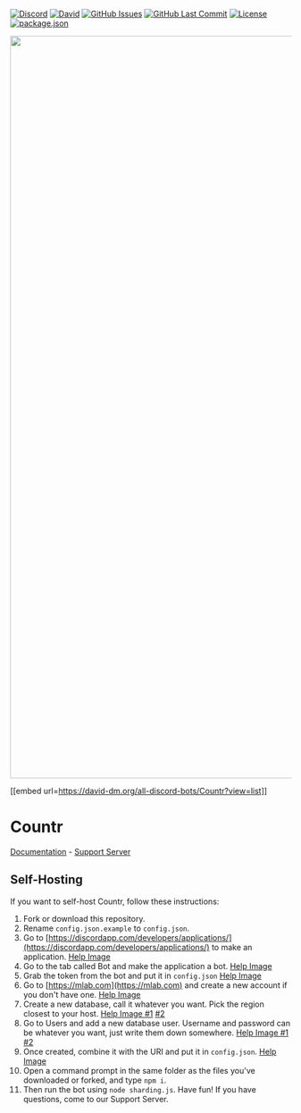 [![Discord](https://img.shields.io/discord/449576301997588490.svg?label=Discord&logo=discord)](https://discord.gg/pfQz5Pq)
[![David](https://img.shields.io/david/all-discord-bots/Countr.svg?logo=javascript&logoColor=white)](https://david-dm.org/all-discord-bots/Countr)
[![GitHub Issues](https://img.shields.io/github/issues/all-discord-bots/Countr.svg?logo=github&logoColor=white)](https://github.com/all-discord-bots/Countr/issues)
[![GitHub Last Commit](https://img.shields.io/github/last-commit/all-discord-bots/Countr.svg?logo=github&logoColor=white)](https://github.com/all-discord-bots/Countr/commit/master)
[![License](https://img.shields.io/github/license/all-discord-bots/Countr.svg?label=License&logo=github&logoColor=white)](./LICENSE)
[![package.json](https://api.url2png.com/v6/P4DF2F8BC83648/609544fe5324471cde75046e09c88005/png/?thumbnail_max_width=851&url=https%3A%2F%2Fdavid-dm.org%2Fall-discord-bots%2FCountr%3Fview%3Dlist&viewport=1280x2000)](https://david-dm.org/all-discord-bots/Countr?view=list)

<img src="https://api.url2png.com/v6/P4DF2F8BC83648/609544fe5324471cde75046e09c88005/png/?thumbnail_max_width=851&url=https%3A%2F%2Fdavid-dm.org%2Fall-discord-bots%2FCountr%3Fview%3Dlist&viewport=1280x2000" data-canonical-src="https://api.url2png.com/v6/P4DF2F8BC83648/609544fe5324471cde75046e09c88005/png/?thumbnail_max_width=851&url=https%3A%2F%2Fdavid-dm.org%2Fall-discord-bots%2FCountr%3Fview%3Dlist&viewport=1280x2000" width="800" height="1330px" />

[[embed url=https://david-dm.org/all-discord-bots/Countr?view=list]]

# Countr

[Documentation](https://gleeny.github.io/countr/) - [Support Server](https://gleeny.page.link/discord)

## Self-Hosting

If you want to self-host Countr, follow these instructions:
1. Fork or download this repository.
2. Rename `config.json.example` to `config.json`.
3. Go to [https://discordapp.com/developers/applications/](https://discordapp.com/developers/applications/) to make an application. [Help Image](https://i.imgur.com/XkWuL18.png)
4. Go to the tab called Bot and make the application a bot. [Help Image](https://i.imgur.com/wfMSiEH.png)
5. Grab the token from the bot and put it in `config.json` [Help Image](https://i.imgur.com/NdXK1Po.png)
6. Go to [https://mlab.com](https://mlab.com) and create a new account if you don't have one. [Help Image](https://i.imgur.com/B4Omzty.png)
7. Create a new database, call it whatever you want. Pick the region closest to your host. [Help Image #1](https://i.imgur.com/rHe8A0o.png) [#2](https://i.imgur.com/9SSgvVy.gif)
8. Go to Users and add a new database user. Username and password can be whatever you want, just write them down somewhere. [Help Image #1](https://i.imgur.com/yAEhTgE.png) [#2](https://i.imgur.com/hTsf0A5.png)
9. Once created, combine it with the URI and put it in `config.json`. [Help Image](https://i.imgur.com/xlz7SYa.png)
10. Open a command prompt in the same folder as the files you've downloaded or forked, and type `npm i`.
11. Then run the bot using `node sharding.js`. Have fun!
If you have questions, come to our Support Server.
